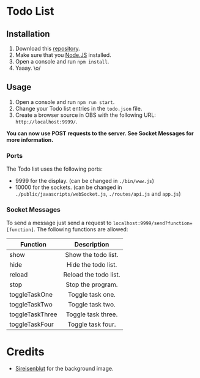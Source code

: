 # Todo List

## Installation
1. Download this [repository](https://github.com/derNiklaas/TODO-List/releases).
2. Make sure that you [Node.JS](https://nodejs.org/) installed.
3. Open a console and run ``npm install``.
4. Yaaay. \o/

## Usage
1. Open a console and run ``npm run start``.
2. Change your Todo list entries in the ``todo.json`` file.
3. Create a browser source in OBS with the following URL: ``http://localhost:9999/``. 

**You can now use POST requests to the server. See Socket Messages for more information.**

### Ports
The Todo list uses the following ports: 
* 9999 for the display. (can be changed in ``./bin/www.js``)
* 10000 for the sockets. (can be changed in ``./public/javascripts/webSocket.js``, ``./routes/api.js`` and ``app.js``)

### Socket Messages
To send a message just send a request to ``localhost:9999/send?function=[function]``. The following functions are allowed: 

| Function        | Description           |
| --------------- | :-------------------: |
| show            | Show the todo list.   |
| hide            | Hide the todo list.   |
| reload          | Reload the todo list. |
| stop            | Stop the program.     |
| toggleTaskOne   | Toggle task one.      |
| toggleTaskTwo   | Toggle task two.      |
| toggleTaskThree | Toggle task three.    |
| toggleTaskFour  | Toggle task four.     |

# Credits
* [Sireisenblut](https://www.youtube.com/channel/UCLVdGYbBIjozAaOTZEV4K2A) for the background image.